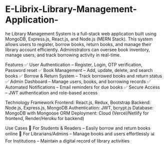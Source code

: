 # E-Librix-Library-Management-Application-
he Library Management System is a full-stack web application built using MongoDB, Express.js, React.js, and Node.js (MERN Stack). This system allows users to register, borrow books, return books, and manage their library account efficiently. Administrators can oversee book inventory, manage users, and track borrowing activity in real-time.


Features
✅ User Authentication – Register, Login, OTP verification, Password reset
✅ Book Management – Add, update, delete, and search books
✅ Borrow & Return System – Track borrowed books and return status
✅ Admin Dashboard – Manage users, books, and borrowing records
✅ Automated Notifications – Email reminders for due books
✅ Secure Access – JWT authentication and role-based access

Technology Framework
Frontend: React.js, Redux, Bootstrap
Backend: Node.js, Express.js, MongoDB
Authentication: JWT, bcrypt.js
Database: MongoDB with Mongoose ORM
Deployment: Cloud (Vercel/Netlify for frontend, Render/Heroku for backend)


Use Cases
📖 For Students & Readers – Easily borrow and return books online
📑 For Librarians/Admins – Manage books and users effortlessly
📊 For Institutions – Maintain a digital record of library activities
